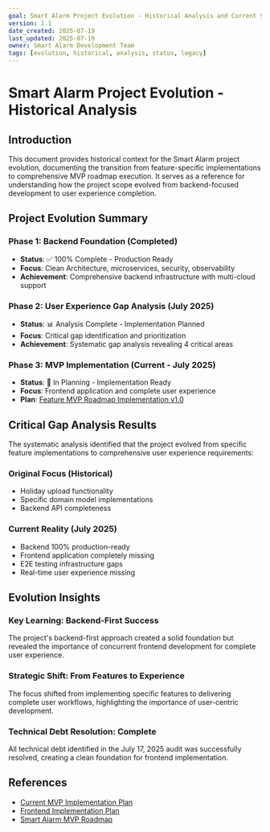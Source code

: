 ```yaml
---
goal: Smart Alarm Project Evolution - Historical Analysis and Current Status
version: 1.1
date_created: 2025-07-19
last_updated: 2025-07-19
owner: Smart Alarm Development Team
tags: [evolution, historical, analysis, status, legacy]
---
```


# Smart Alarm Project Evolution - Historical Analysis

## Introduction

This document provides historical context for the Smart Alarm project evolution, documenting the transition from feature-specific implementations to comprehensive MVP roadmap execution. It serves as a reference for understanding how the project scope evolved from backend-focused development to user experience completion.

## Project Evolution Summary

### Phase 1: Backend Foundation (Completed)
- **Status**: ✅ 100% Complete - Production Ready
- **Focus**: Clean Architecture, microservices, security, observability
- **Achievement**: Comprehensive backend infrastructure with multi-cloud support

### Phase 2: User Experience Gap Analysis (July 2025)
- **Status**: 📊 Analysis Complete - Implementation Planned
- **Focus**: Critical gap identification and prioritization
- **Achievement**: Systematic gap analysis revealing 4 critical areas

### Phase 3: MVP Implementation (Current - July 2025)
- **Status**: 🚀 In Planning - Implementation Ready
- **Focus**: Frontend application and complete user experience
- **Plan**: [Feature MVP Roadmap Implementation v1.0](feature-mvp-roadmap-implementation-1.md)

## Critical Gap Analysis Results

The systematic analysis identified that the project evolved from specific feature implementations to comprehensive user experience requirements:

### Original Focus (Historical)
- Holiday upload functionality
- Specific domain model implementations
- Backend API completeness

### Current Reality (July 2025)
- Backend 100% production-ready
- Frontend application completely missing
- E2E testing infrastructure gaps
- Real-time user experience missing

## Evolution Insights

### Key Learning: Backend-First Success
The project's backend-first approach created a solid foundation but revealed the importance of concurrent frontend development for complete user experience.

### Strategic Shift: From Features to Experience
The focus shifted from implementing specific features to delivering complete user workflows, highlighting the importance of user-centric development.

### Technical Debt Resolution: Complete
All technical debt identified in the July 17, 2025 audit was successfully resolved, creating a clean foundation for frontend implementation.

## References

- [Current MVP Implementation Plan](feature-mvp-roadmap-implementation-1.md)
- [Frontend Implementation Plan](feature-frontend-implementation-1.md)
- [Smart Alarm MVP Roadmap](../business/Roadmap%20MVP%20-%20Smart%20Alarm.md)
